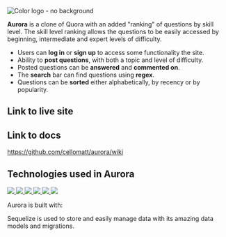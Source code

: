 ![Color logo - no background](https://user-images.githubusercontent.com/70561117/103392693-04dc4a00-4ad4-11eb-9bbb-9d213c1607ad.png)

**Aurora** is a clone of Quora with an added "ranking" of questions by skill level.
The skill level ranking allows the questions to be easily accessed by beginning, 
intermediate and expert levels of difficulty. 

* Users can **log in** or **sign up** to access some functionality the site.
* Ability to **post questions**, with both a topic and level of difficulty.
* Posted questions can be **answered** and **commented on**.
* The **search** bar can find questions using **regex**.  
* Questions can be **sorted** either alphabetically, by recency or
  by popularity.

## Link to live site


## Link to docs
https://github.com/cellomatt/aurora/wiki


## Technologies used in Aurora
<p align="left">
<a href="https://sequelize.org/">
<img src="https://img.shields.io/badge/Sequelize-v6.3.5-blue">
<a/>

<a href="https://expressjs.com/">
<img src="https://img.shields.io/badge/Express-v4.17.1-blue">
<a/>
  
<a href="https://www.npmjs.com/package/validator">
<img src="https://img.shields.io/badge/Validator-v13.5.2-blue">
<a/>
  
<a href="https://pugjs.org/api/getting-started.html">
<img src="https://img.shields.io/badge/Pug-v3-blue">
<a/>
  
<a href="https://nodejs.org/en/">  
<img src="https://img.shields.io/badge/Node-v14.15.3-blue">
<a/>

<a href="https://www.heroku.com/">
<img src="https://img.shields.io/badge/Heroku-hosting-blue">
<a/>
</p>



Aurora is built with:

Sequelize is used to store and easily manage data with its amazing 
data models and migrations.

